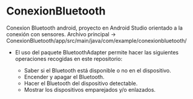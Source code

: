 # ConexionBluetooth
Conexion Bluetooth android, proyecto en Android Studio orientado a la conexión con sensores.
Archivo principal -> ConexionBluetooth/app/src/main/java/com/example/conexionbluetooth/

- El uso del paquete BluetoothAdapter permite hacer las siguientes operaciones recogidas en este repositorio:

  - Saber si el Bluetooth está disponible o no en el dispositivo.
  - Encender y apagar el Bluetooth.
  - Hacer el Bluetooth del dispositivo detectable.
  - Mostrar los dispositivos emparejados y/o enlazados.

